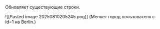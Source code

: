 Обновляет существующие строки.

![[Pasted image 20250810205245.png]]
(Меняет город пользователя с id=1 на Berlin.)